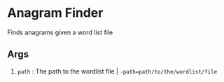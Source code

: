# Anagram Finder

Finds anagrams given a word list file

## Args
1. `path` : The path to the wordlist file | `-path=path/to/the/wordlist/file`